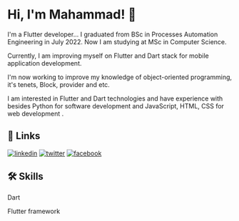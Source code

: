 
# Hi, I'm Mahammad! 👋

I'm a Flutter developer...
I graduated from BSc in Processes Automation  Engineering in July 2022. Now I am studying at MSc in Computer Science.

Currently, I am improving myself on Flutter and Dart stack for mobile application development. 

I'm now working to improve my knowledge of object-oriented programming, it's tenets, Block, provider and etc. 

I am interested in Flutter and Dart technologies and have experience with besides Python for software development and  JavaScript, HTML, CSS for web development .

## 🔗 Links
[![linkedin](https://img.shields.io/badge/linkedin-0A66C2?style=for-the-badge&logo=linkedin&logoColor=white)](https://www.linkedin.com/in/mahammadosmanov/)
[![twitter](https://img.shields.io/badge/twitter-1DA1F2?style=for-the-badge&logo=twitter&logoColor=white)](https://twitter.com/rohtolos)
[![facebook](https://img.shields.io/badge/facebook-1DA1F2?style=for-the-badge&logo=facebook&logoColor=white)](https://www.facebook.com/profile.php?id=100055710525235)

## 🛠 Skills
Dart

Flutter framework 
